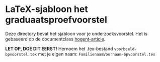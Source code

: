 # LaTeX-sjabloon het graduaatsproefvoorstel

Deze directory bevat het sjabloon voor je onderzoeksvoorstel. Het is gebaseerd op de documentclass [hogent-article](https://github.com/HoGentPRG/latex-hogent-article).

**LET OP, DOE DIT EERST!** Hernoem het .tex-bestand `voorbeeld-bpvoorstel.tex` met je eigen naam: `FamilienaamVoornaam-bpvoorstel.tex`